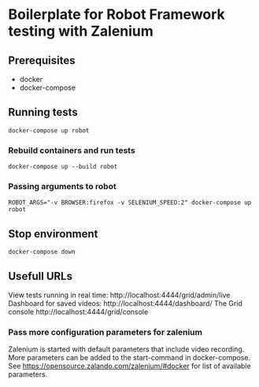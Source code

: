 # Boilerplate for Robot Framework testing with Zalenium

## Prerequisites

* docker
* docker-compose

## Running tests

```
docker-compose up robot
```

### Rebuild containers and run tests

```
docker-compose up --build robot
```

### Passing arguments to robot

```
ROBOT_ARGS="-v BROWSER:firefox -v SELENIUM_SPEED:2" docker-compose up robot
```

## Stop environment

```
docker-compose down
```
## Usefull URLs

View tests running in real time: http://localhost:4444/grid/admin/live
Dashboard for saved videos: http://localhost:4444/dashboard/
The Grid console http://localhost:4444/grid/console


### Pass more configuration parameters for zalenium

Zalenium is started with default parameters that include video recording. More parameters can be added to the start-command in docker-compose. See https://opensource.zalando.com/zalenium/#docker for list of available parameters. 
